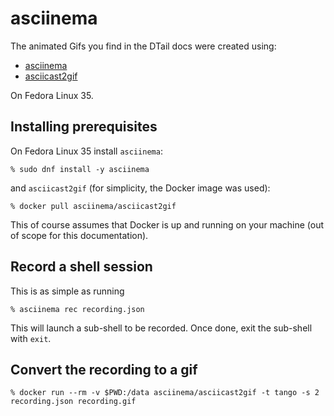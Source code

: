 asciinema
=========

The animated Gifs you find in the DTail docs were created using:

* [asciinema](https://asciinema.org) 
* [asciicast2gif](https://github.com/asciinema/asciicast2gif)

On Fedora Linux 35.

## Installing prerequisites

On Fedora Linux 35 install `asciinema`:

```shell
% sudo dnf install -y asciinema
```

and `asciicast2gif` (for simplicity, the Docker image was used):

```shell
% docker pull asciinema/asciicast2gif
```

This of course assumes that Docker is up and running on your machine (out of scope for this documentation).

## Record a shell session

This is as simple as running

```shell
% asciinema rec recording.json
```

This will launch a sub-shell to be recorded. Once done, exit the sub-shell with `exit`.

## Convert the recording to a gif

```shell
% docker run --rm -v $PWD:/data asciinema/asciicast2gif -t tango -s 2 recording.json recording.gif
```
